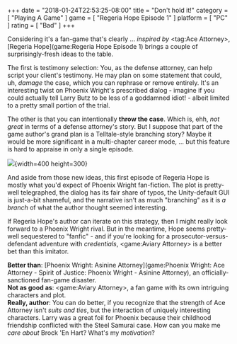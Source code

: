 +++
date = "2018-01-24T22:53:25-08:00"
title = "Don't hold it!"
category = [ "Playing A Game" ]
game = [ "Regeria Hope Episode 1" ]
platform = [ "PC" ]
rating = [ "Bad" ]
+++

Considering it's a fan-game that's clearly ... <i>inspired by</i> <tag:Ace Attorney>, [Regeria Hope](game:Regeria Hope Episode 1) brings a couple of surprisingly-fresh ideas to the table.

The first is testimony selection: You, as the defense attorney, can help script your client's testimony.  He may plan on some statement that could, uh, <i>damage</i> the case, which you can rephrase or remove entirely.  It's an interesting twist on Phoenix Wright's prescribed dialog - imagine if you could actually tell Larry Butz to be less of a goddamned idiot! - albeit limited to a pretty small portion of the trial.

The other is that you can intentionally <b>throw the case</b>.  Which is, ehh, <i>not great</i> in terms of a defense attorney's story.  But I suppose that part of the game author's grand plan is a Telltale-style branching story?  Maybe it would be more significant in a multi-chapter career mode, ... but this feature is hard to appraise in only a single episode.

![]($SiteBaseURL$regeriahope_barf.jpg){width=400 height=300}

And aside from those new ideas, this first episode of Regeria Hope is mostly what you'd expect of Phoenix Wright fan-fiction.  The plot is pretty-well telegraphed, the dialog has its fair share of typos, the Unity-default GUI is just-a-bit shameful, and the narrative isn't as much "branching" as it is <i>a branch</i> of what the author thought seemed interesting.

If Regeria Hope's author can iterate on this strategy, then I might really look forward to a Phoenix Wright rival.  But in the meantime, Hope seems pretty-well sequestered to "fanfic" - and if you're looking for a prosecutor-versus-defendant adventure with <i>credentials</i>, <game:Aviary Attorney> is a better bet than this imitator.

<b>Better than</b>: [Phoenix Wright: Asinine Attorney](game:Phoenix Wright: Ace Attorney - Spirit of Justice: Phoenix Wright - Asinine Attorney), an officially-sanctioned fan-game disaster.  
<b>Not as good as</b>: <game:Aviary Attorney>, a fan game with its own intriguing characters and plot.  
<b>Really, author</b>: You can do better, if you recognize that the strength of Ace Attorney isn't <i>suits and ties</i>, but the interaction of uniquely interesting characters.  Larry was a great foil for Phoenix because their childhood friendship conflicted with the Steel Samurai case.  How can you make me <i>care about</i> Brock 'En Hart?  What's my <i>motivation</i>?
